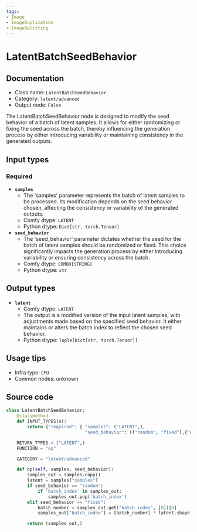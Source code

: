 ```yaml
---
tags:
- Image
- ImageDuplication
- ImageSplitting
---
```


# LatentBatchSeedBehavior
## Documentation
- Class name: `LatentBatchSeedBehavior`
- Category: `latent/advanced`
- Output node: `False`

The LatentBatchSeedBehavior node is designed to modify the seed behavior of a batch of latent samples. It allows for either randomizing or fixing the seed across the batch, thereby influencing the generation process by either introducing variability or maintaining consistency in the generated outputs.
## Input types
### Required
- **`samples`**
    - The 'samples' parameter represents the batch of latent samples to be processed. Its modification depends on the seed behavior chosen, affecting the consistency or variability of the generated outputs.
    - Comfy dtype: `LATENT`
    - Python dtype: `Dict[str, torch.Tensor]`
- **`seed_behavior`**
    - The 'seed_behavior' parameter dictates whether the seed for the batch of latent samples should be randomized or fixed. This choice significantly impacts the generation process by either introducing variability or ensuring consistency across the batch.
    - Comfy dtype: `COMBO[STRING]`
    - Python dtype: `str`
## Output types
- **`latent`**
    - Comfy dtype: `LATENT`
    - The output is a modified version of the input latent samples, with adjustments made based on the specified seed behavior. It either maintains or alters the batch index to reflect the chosen seed behavior.
    - Python dtype: `Tuple[Dict[str, torch.Tensor]]`
## Usage tips
- Infra type: `CPU`
- Common nodes: unknown


## Source code
```python
class LatentBatchSeedBehavior:
    @classmethod
    def INPUT_TYPES(s):
        return {"required": { "samples": ("LATENT",),
                              "seed_behavior": (["random", "fixed"],{"default": "fixed"}),}}

    RETURN_TYPES = ("LATENT",)
    FUNCTION = "op"

    CATEGORY = "latent/advanced"

    def op(self, samples, seed_behavior):
        samples_out = samples.copy()
        latent = samples["samples"]
        if seed_behavior == "random":
            if 'batch_index' in samples_out:
                samples_out.pop('batch_index')
        elif seed_behavior == "fixed":
            batch_number = samples_out.get("batch_index", [0])[0]
            samples_out["batch_index"] = [batch_number] * latent.shape[0]

        return (samples_out,)

```
